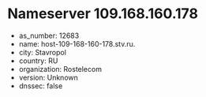 # Nameserver 109.168.160.178

* as_number: 12683
* name: host-109-168-160-178.stv.ru.
* city: Stavropol
* country: RU
* organization: Rostelecom
* version: Unknown
* dnssec: false
